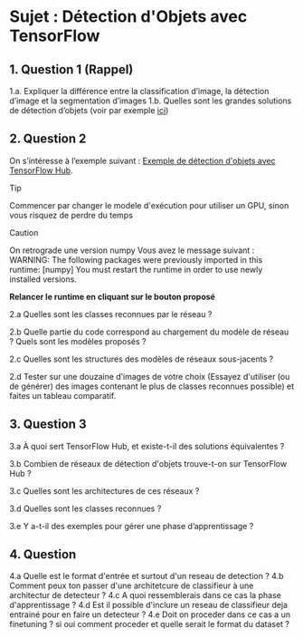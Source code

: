 
# Sujet : Détection d'Objets avec TensorFlow

## 1. Question 1 (Rappel)

  1.a. Expliquer la différence entre la classification d’image, la détection d’image et la segmentation d’images
  1.b. Quelles sont les grandes solutions de détection d’objets (voir par exemple [ici](https://developers.arcgis.com/python/guide/how-ssd-works/))

## 2. Question 2

On s’intéresse à l’exemple suivant : [Exemple de détection d'objets avec TensorFlow Hub](https://colab.research.google.com/github/tensorflow/docs/blob/master/site/en/hub/tutorials/tf2_object_detection.ipynb). 
> [!TIP]
>Commencer par changer le modele d'exécution pour utiliser un GPU, sinon vous risquez de perdre du temps

> [!CAUTION]
> On retrograde une version numpy 
Vous avez le message suivant : WARNING: The following packages were previously imported in this runtime:
  [numpy]
You must restart the runtime in order to use newly installed versions.
> 
>**Relancer le runtime en cliquant sur le bouton proposé**




 2.a Quelles sont les classes reconnues par le réseau ?

 2.b Quelle partie du code correspond au chargement du modèle de réseau ? Quels sont les modèles proposés ?

 2.c Quelles sont les structures des modèles de réseaux sous-jacents ?

 2.d Tester sur une douzaine d’images de votre choix (Essayez d'utiliser (ou de générer)  des images contenant le plus de classes reconnues possible) et faites un tableau comparatif.

 ## 3. Question 3

 3.a À quoi sert TensorFlow Hub, et existe-t-il des solutions équivalentes ?

 3.b Combien de réseaux de détection d'objets trouve-t-on sur TensorFlow Hub ?

 3.c Quelles sont les architectures de ces réseaux ?

 3.d Quelles sont les classes reconnues ?

 3.e Y a-t-il des exemples pour gérer une phase d’apprentissage ?

 ## 4. Question 
 
  4.a Quelle est le format d'entrée et surtout d'un reseau de detection ?
  4.b Comment peux ton passer d'une architetcure de classifieur à une architectur de detecteur ? 
  4.c A quoi ressemblerais dans ce cas la phase d'apprentissage ?
  4.d Est il possible d'inclure un reseau de classifieur deja entrainé pour en faire un detecteur ?
  4.e Doit on proceder dans ce cas a un finetuning ? si oui comment proceder et quelle serait le format du dataset ?
